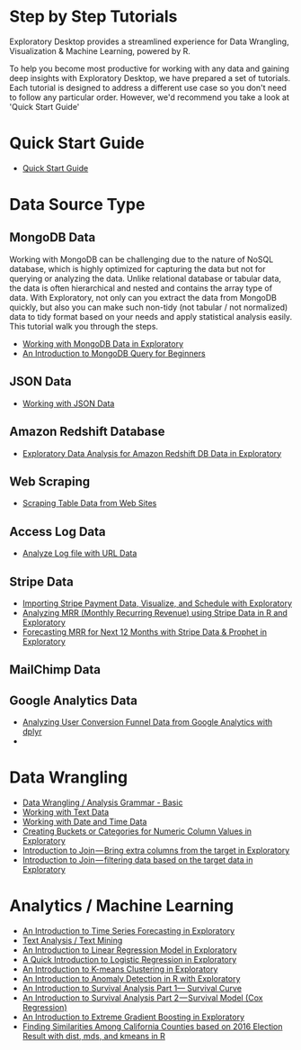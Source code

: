 # Step by Step Tutorials

Exploratory Desktop provides a streamlined experience for Data Wrangling, Visualization & Machine Learning, powered by R.

To help you become most productive for working with any data and gaining deep insights with Exploratory Desktop, we have prepared a set of tutorials. Each tutorial is designed to address a different use case so you don't need to follow any particular order. However, we'd recommend you take a look at 'Quick Start Guide'

# Quick Start Guide

* [Quick Start Guide](quick-start.html)

# Data Source Type

## MongoDB Data

Working with MongoDB can be challenging due to the nature of NoSQL database, which is highly optimized for capturing the data but not for querying or analyzing the data. Unlike relational database or tabular data, the data is often hierarchical and nested and contains the array type of data. With Exploratory, not only can you extract the data from MongoDB quickly, but also you can make such non-tidy (not tabular / not normalized) data to tidy format based on your needs and apply statistical analysis easily. This tutorial walk you through the steps.

* [Working with MongoDB Data in Exploratory](https://blog.exploratory.io/querying-against-mongodb-enhanced-5063bd0b6d92)
* [An Introduction to MongoDB Query for Beginners](https://blog.exploratory.io/an-introduction-to-mongodb-query-for-beginners-bd463319aa4c)


## JSON Data

* [Working with JSON Data](yelp.md)

## Amazon Redshift Database

* [Exploratory Data Analysis for Amazon Redshift DB Data in Exploratory](https://blog.exploratory.io/exploratory-data-analysis-for-amazon-redshift-with-r-dplyr-9a14441020eb)

## Web Scraping

* [Scraping Table Data from Web Sites](https://vimeo.com/195862546)

## Access Log Data

* [Analyze Log file with URL Data](tutorials/log-url.md)

## Stripe Data

* [Importing Stripe Payment Data, Visualize, and Schedule with Exploratory](https://blog.exploratory.io/importing-stripe-payment-data-visualize-and-schedule-with-exploratory-3b1422a9cf8b)
* [Analyzing MRR (Monthly Recurring Revenue) using Stripe Data in R and Exploratory](https://blog.exploratory.io/analyzing-mrr-monthly-recurring-revenue-using-stripe-data-in-r-and-exploratory-ea434d4aed6)
* [Forecasting MRR for Next 12 Months with Stripe Data & Prophet in Exploratory](https://blog.exploratory.io/forecasting-mrr-for-next-12-months-with-stripe-data-prophet-in-exploratory-3ccb5e3f9d70)

## MailChimp Data


## Google Analytics Data

* [Analyzing User Conversion Funnel Data from Google Analytics with dplyr](https://blog.exploratory.io/analyzing-user-conversion-funnel-with-google-analytics-data-ddeed14ce26f)
* []()


# Data Wrangling

* [Data Wrangling / Analysis Grammar - Basic](tutorials/flight.md)
* [Working with Text Data](tutorials/text-data.md)
* [Working with Date and Time Data](tutorials/date-data.md)
* [Creating Buckets or Categories for Numeric Column Values in Exploratory](https://blog.exploratory.io/creating-buckets-or-clusters-for-numeric-column-values-in-exploratory-d04901b32d35)
* [Introduction to Join — Bring extra columns from the target in Exploratory](https://blog.exploratory.io/introduction-to-join-bring-extra-columns-from-the-target-in-exploratory-1ec585ec2cf1)
* [Introduction to Join — filtering data based on the target data in Exploratory](https://blog.exploratory.io/introduction-to-join-filtering-data-based-on-the-target-data-in-exploratory-eedbd7b39d0a)



# Analytics / Machine Learning

* [An Introduction to Time Series Forecasting in Exploratory](https://blog.exploratory.io/an-introduction-to-time-series-forecasting-with-prophet-package-in-exploratory-129ed0c12112)
* [Text Analysis / Text Mining]((tutorials/text-analysis.md))
* [An Introduction to Linear Regression Model in Exploratory](https://blog.exploratory.io/introduction-to-linear-regression-model-in-exploratory-a46e90d62f7d)
* [A Quick Introduction to Logistic Regression in Exploratory](https://blog.exploratory.io/quick-introduction-to-logistic-regression-in-exploratory-fdcf321e2d7d)
* [An Introduction to K-means Clustering in Exploratory](https://blog.exploratory.io/introduction-to-k-means-clustering-in-exploratory-8352650f1185)
* [An Introduction to Anomaly Detection in R with Exploratory](https://blog.exploratory.io/introduction-to-anomaly-detection-in-r-with-exploratory-a0507d40385d)
* [An Introduction to Survival Analysis Part 1— Survival Curve](https://blog.exploratory.io/introduction-to-survival-analysis-part-1-survival-curve-9364ea642114)
* [An Introduction to Survival Analysis Part 2 — Survival Model (Cox Regression)](https://blog.exploratory.io/introduction-to-survival-analysis-part-2-survival-model-cox-regression-47a170eacf5d)
* [An Introduction to Extreme Gradient Boosting in Exploratory](https://blog.exploratory.io/introduction-to-extreme-gradient-boosting-in-exploratory-7bbec554ac7)
* [Finding Similarities Among California Counties based on 2016 Election Result with dist, mds, and kmeans in R](https://blog.exploratory.io/finding-similarities-among-california-counties-based-on-2016-election-result-with-dist-mds-and-83dd7cefd408)
